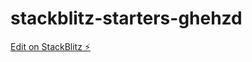 # stackblitz-starters-ghehzd

[Edit on StackBlitz ⚡️](https://stackblitz.com/edit/stackblitz-starters-ghehzd)